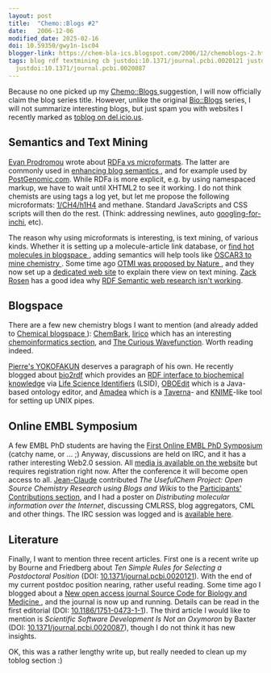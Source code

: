 ```yaml
---
layout: post
title:  "Chemo::Blogs #2"
date:   2006-12-06
modified_date: 2025-02-16
doi: 10.59350/gwy1n-1sc04
blogger-link: https://chem-bla-ics.blogspot.com/2006/12/chemoblogs-2.html
tags: blog rdf textmining cb justdoi:10.1371/journal.pcbi.0020121 justdoi:10.1186/1751-0473-1-1
  justdoi:10.1371/journal.pcbi.0020087
---
```


Because no one picked up my [Chemo::Blogs <i class="fa-solid fa-recycle fa-xs"></i>](https://chem-bla-ics.linkedchemistry.info/2006/09/15/chemoblogs-1.html) suggestion, I will now
officially claim the blog series title. However, unlike the original [Bio::Blogs](http://bioblogs.wordpress.com/) series,
I will not summarize interesting blogs, but just spam you with websites I recently marked as
[toblog on del.icio.us](http://del.icio.us/egonw/toblog).

## Semantics and Text Mining

[Evan Prodromou](http://evan.prodromou.name/) wrote about [RDFa vs microformats](http://evan.prodromou.name/RDFa_vs_microformats).
The latter are commonly used in [enhancing blog semantics <i class="fa-solid fa-recycle fa-xs"></i>](https://chem-bla-ics.linkedchemistry.info/2006/02/06/tagging-blog-items.html), and
for example used by [PostGenomic.com](http://postgenomic.com/wiki/doku.php?id=markup). While RDFa is more explicit, e.g. by using
namespaced markup, we have to wait until XHTML2 to see it working. I do not think chemists are using tags a log yet, but let me
propose the following microformats: <span class="inchi">[1/CH4/h1H4](http://google.com/search?q=1/CH4/h1H4)</span> and
<span class="chemicalcompound">methane<span>. Standard JavaScripts and CSS scripts will then do the rest. (Think: addressing newlines,
auto [googling-for-inchi](http://wwmm-svc.ch.cam.ac.uk/wwmm/html/googleinchiserver.html), etc).

The reason why using microformats is interesting, is text mining, of various kinds. Whether it is setting up a molecule-article
link database, or [find hot molecules in blogspace <i class="fa-solid fa-recycle fa-xs"></i>](https://chem-bla-ics.linkedchemistry.info/2006/02/25/hacking-inchi-support-into.html),
adding semantics will help tools like [OSCAR3 to mine chemistry <i class="fa-solid fa-recycle fa-xs"></i>](https://chem-bla-ics.linkedchemistry.info/2006/09/08/chemical-archeology-oscar3-to.html).
Some time ago [OTMI was proposed by Nature <i class="fa-solid fa-recycle fa-xs"></i>](https://chem-bla-ics.linkedchemistry.info/2006/05/07/open-text-mining-interface-and.html),
and they now set up a [dedicated web site](http://www.opentextmining.org/wiki/Main_Page) to explain there view on text mining.
[Zack Rosen](http://www.zacker.com/) has a good idea why [RDF Semantic web research isn't working](http://www.zacker.org/semantic-web-research-isnt-working).

## Blogspace

There are a few new chemistry blogs I want to mention (and already added to [Chemical blogspace <i class="fa-solid fa-recycle fa-xs"></i>](https://chem-bla-ics.linkedchemistry.info/2006/08/25/chemical-blogspace.html)):
[ChemBark](http://blog.chembark.com/), [lirico](http://www.lirico.co.uk/wp/) which has an interesting
[chemoinformatics section](http://www.lirico.co.uk/wp/?cat=8), and [The Curious Wavefunction](http://ashutoshchemist.blogspot.com/).
Worth reading indeed.

[Pierre's YOKOFAKUN](http://plindenbaum.blogspot.com/) deserves a paragraph of his own. He recently blogged about
[bio2rdf](http://plindenbaum.blogspot.com/2006/11/bio2rdf.html) which provides an [RDF interface to biochemical knowledge](http://bio2rdf.org/)
via [Life Science Identifiers](http://lsid.sourceforge.net/) (LSID), [OBOEdit](http://plindenbaum.blogspot.com/2006/11/wwwoboeditorg.html)
which is a Java-based ontology editor, and [Amadea](http://plindenbaum.blogspot.com/2006/12/visual-unix-pipeline.html)
which is a [Taverna](http://taverna.sf.net/)- and [KNIME](http://www.knime.org/)-like tool for setting up UNIX pipes.

## Online EMBL Symposium

A few EMBL PhD students are having the [First Online EMBL PhD Symposium](http://virtualsymposium.predocs.org/) (catchy name, or ... ;)
Anyway, discussions are held on IRC, and it has a rather interesting Web2.0 session. All
[media is available on the website](http://virtualsymposium.predocs.org/media) but requires registration right now.
After the conference it will become open access to all. [Jean-Claude](http://www.blogger.com/profile/6833158) contributed
*The UsefulChem Project: Open Source Chemistry Research using Blogs and Wikis* to the
[Participants' Contributions section](http://virtualsymposium.predocs.org/media/participants-contributions/), and I had
a poster on *Distributing molecular information over the Internet*, discussing CMLRSS, blog aggregators, CML and other things.
The IRC session was logged and is [available here](http://virtualsymposium.predocs.org/chat/discussion-about-the-influence-of-web-2-0-on-science-tuesday-december-6-2006-16-00-cet/).

## Literature

Finally, I want to mention three recent articles. First one is a recent write up by Bourne and Friedberg about
*Ten Simple Rules for Selecting a Postdoctoral Position* (DOI: [10.1371/journal.pcbi.0020121](https://doi.org/10.1371/journal.pcbi.0020121)).
With the end of my current postdoc position nearing, rather useful reading. Some time ago I blogged about a
[New open access journal Source Code for Biology and Medicine <i class="fa-solid fa-recycle fa-xs"></i>](https://chem-bla-ics.linkedchemistry.info/2006/05/11/new-open-access-journal-source-code.html),
and the journal is now up and running. Details can be read in the first editorial (DOI: [10.1186/1751-0473-1-1](https://doi.org/10.1186/1751-0473-1-1)).
The third article I would like to mention is *Scientific Software Development Is Not an Oxymoron* by Baxter
(DOI: [10.1371/journal.pcbi.0020087](https://doi.org/10.1371/journal.pcbi.0020087)), though I do not think it has new insights.

OK, this was a rather lengthy write up, but really needed to clean up my toblog section :)
